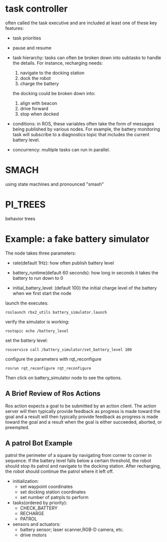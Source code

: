 # task controller

often called the task executive and are included at least one of these key features:

* task priorities

* pause and resume

* task hierarchy: tasks can often be broken down into subtasks to handle the details. For instance, recharging needs:
  1. navigate to the docking station
  2. dock the robot
  3. charge the battery

  the docking could be broken down into:
  1. align with beacon
  2. drive forward
  3. stop when docked

* conditions: in ROS, these variables often take the form of messages being published by various nodes. For example, the battery monitoring task will subscribe to a diagnostics topic that includes the current battery level.

* concurrency: multiple tasks can run in parallel.

# SMACH

using state machines and pronounced "smash"

# PI_TREES

behavior trees

# Example: a fake battery simulator

The node takes three parameters:

* rate(default 1Hz): how often publish battery level

* battery_runtime(default 60 seconds): how long in seconds it takes the battery to run down to 0

* initial_battery_level: (default 100) the initial charge level of the  battery when we first start the node

launch the executes:

    roslaunch rbx2_utils battery_simulator.launch

verify the simulator is working:

    rostopic echo /battery_level

set the battery level:

    rosservice call /battery_simulator/set_battery_level 100

configure the parameters with rqt_reconfigure

    rosrun rqt_reconfigure rqt_reconfigure

Then click on battery_simulator node to see the options.

## A Brief Review of Ros Actions

Ros action expects a goal to be submitted by an action client. The action server will then typically provide feedback as progress is made toward the goal and a result will then typically provide feedback as progress is made toward the goal and a result when the goal is either succeeded, aborted, or preempted.

## A patrol Bot Example

patrol the perimeter of a square by navigating from corner to corner in sequence. If the battery level falls below a certain threshold, the robot should stop its patrol and navigate to the docking station. After recharging, the robot should continue the patrol where it left off.

* initialization:
  * set waypoint coordinates
  * set docking station coordinates
  * set number of patrpls to perform
* tasks(ordered by priority):
  * CHECK_BATTERY
  * RECHARGE
  * PATROL
* sensors and actuators:
  * battery sensor; laser scanner,RGB-D camera, etc.
  * drive motors

